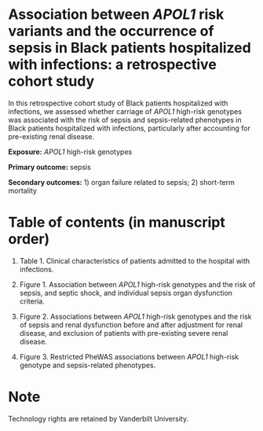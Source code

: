 # Association between *APOL1* risk variants and the occurrence of sepsis in Black patients hospitalized with infections: a retrospective cohort study

In this retrospective cohort study of Black patients hospitalized with infections, we assessed whether carriage of *APOL1* high-risk genotypes was associated with the risk of sepsis and sepsis-related phenotypes in Black patients hospitalized with infections, particularly after accounting for pre-existing renal disease.

**Exposure:** *APOL1* high-risk genotypes

**Primary outcome:** sepsis

**Secondary outcomes:** 1) organ failure related to sepsis; 2) short-term mortality


# Table of contents (in manuscript order)


1.	Table 1. Clinical characteristics of patients admitted to the hospital with infections. 

2.	Figure 1. Association between *APOL1* high-risk genotypes and the risk of sepsis, and septic shock, and individual sepsis organ dysfunction criteria.

3.	Figure 2. Associations between *APOL1* high-risk genotypes and the risk of sepsis and renal dysfunction before and after adjustment for renal disease, and exclusion of patients with pre-existing severe renal disease.

4.	Figure 3. Restricted PheWAS associations between *APOL1* high-risk genotype and sepsis-related phenotypes.


# Note
Technology rights are retained by Vanderbilt University.
   
